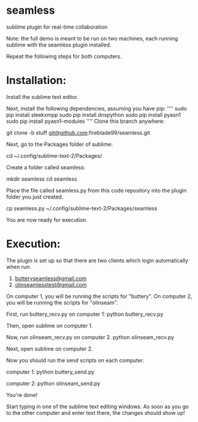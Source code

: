 seamless
========

sublime plugin for real-time collaboration

Note: the full demo is meant to be run on two machines,
each running sublime with the seamless plugin installed.

Repeat the following steps for both computers.

Installation:
========

Install the sublime text editor.

Next, install the following dependencies, assuming you have pip:
''''
sudo pip install sleekxmpp
sudo pip install dnspython
sudo pip install pyasn1
sudo pip install pyasn1-modules
''''
Clone this branch anywhere:

  git clone -b stuff git@github.com:fireblade99/seamless.git

Next, go to the Packages folder of sublime:

  cd ~/.config/sublime-text-2/Packages/

Create a folder called seamless:

  mkdir seamless
  cd seamless

Place the file called seamless.py from this code repository into the plugin folder you just created.

  cp seamless.py ~/.config/sublime-text-2/Packages/seamless

You are now ready for execution.

Execution:
========
The plugin is set up so that there are two clients which login automatically when run:
1. butteryseamless@gmail.com
2. olinseamlesstest@gmail.com

On computer 1, you will be running the scripts for "buttery".
On computer 2, you will be running the scripts for "olinseam".

First, run buttery_recv.py on computer 1:
python buttery_recv.py

Then, open sublime on computer 1.

Now, run olinseam_recv.py on computer 2.
python olinseam_recv.py

Next, open sublime on computer 2.

Now you should run the send scripts on each computer.

computer 1:
python buttery_send.py

computer 2:
python olinseam_send.py

You're done!

Start typing in one of the sublime text editing windows.
As soon as you go to the other computer and enter text there, the changes should show up!

